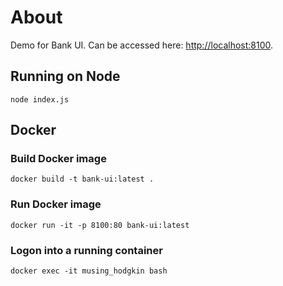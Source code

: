 # About

Demo for Bank UI. Can be accessed here: <http://localhost:8100>. 

## Running on Node

    node index.js

## Docker
### Build Docker image

    docker build -t bank-ui:latest .

### Run Docker image

    docker run -it -p 8100:80 bank-ui:latest

### Logon into a running container

    docker exec -it musing_hodgkin bash

    